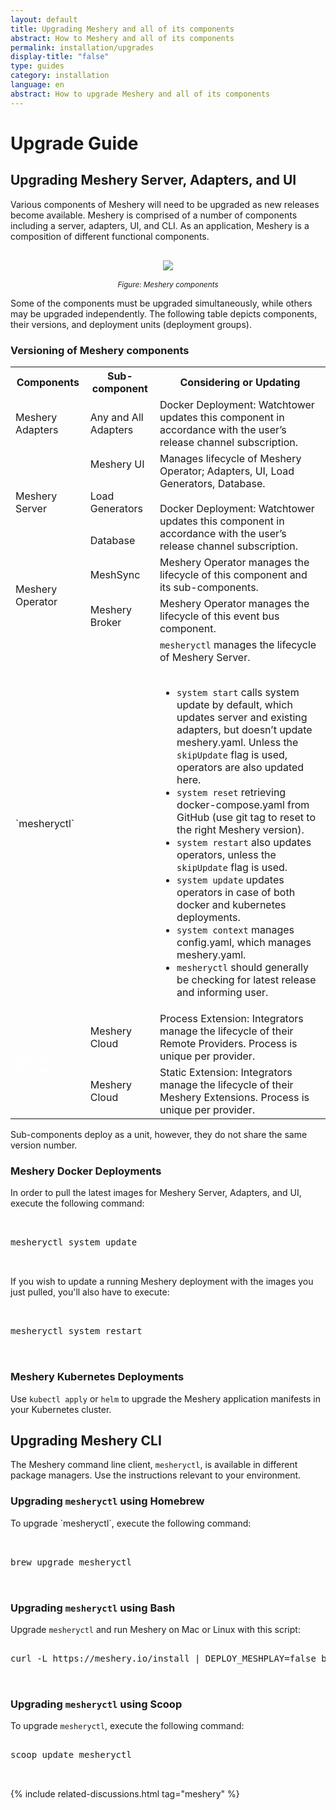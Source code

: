 ```yaml
---
layout: default
title: Upgrading Meshery and all of its components
abstract: How to Meshery and all of its components
permalink: installation/upgrades
display-title: "false"
type: guides
category: installation
language: en
abstract: How to upgrade Meshery and all of its components
---
```


# Upgrade Guide

## Upgrading Meshery Server, Adapters, and UI

Various components of Meshery will need to be upgraded as new releases become available. Meshery is comprised of a number of components including a server, adapters, UI, and CLI. As an application, Meshery is a composition of different functional components.

<p style="text-align:center">
<a href="{{site.baseurl}}/assets/img/architecture/upgrading-meshery.svg">
    <img src="{{site.baseurl}}/assets/img/architecture/upgrading-meshery.svg" style="margin: 1rem;" />
</a><br /><i><small>Figure: Meshery components</small></i>
</p>

Some of the components must be upgraded simultaneously, while others may be upgraded independently. The following table depicts components, their versions, and deployment units (deployment groups).

### Versioning of Meshery components

<table class="mesherycomponents">
    <tr>
        <th>Components</th>
        <th>Sub-component</th>
        <th>Considering or Updating</th>
    </tr>
    <tr>
        <td class="childcomponent">Meshery Adapters</td>
        <td>Any and All Adapters</td>
        <td>Docker Deployment: Watchtower updates this component in accordance with the user’s release channel subscription.</td>
    </tr>
    <tr>
        <td rowspan="3" class="childcomponent">Meshery Server</td>
        <td>Meshery UI</td>
        <td rowspan="3">Manages lifecycle of Meshery Operator; Adapters, UI, Load Generators, Database.<br /><br />
Docker Deployment: Watchtower updates this component in accordance with the user’s release channel subscription.</td>
    </tr>
    <tr>
        <td>Load Generators</td>
    </tr>
    <tr>
        <td>Database</td>
    </tr>
    <tr>
        <td rowspan="2" class="childcomponent">Meshery Operator</td>
        <td>MeshSync</td>
        <td>Meshery Operator manages the lifecycle of this component and its sub-components.</td>
    </tr>
    <tr>
        <td>Meshery Broker</td>
        <td>Meshery Operator manages the lifecycle of this event bus component.</td>
    </tr>
    <tr>
        <td class="childcomponent">`mesheryctl`</td>
        <td></td>
        <td><code>mesheryctl</code> manages the lifecycle of Meshery Server. <br /><br />
        <ul> 
            <li><code>system start</code> calls system update by default, which updates server and existing adapters, but doesn’t update meshery.yaml. Unless the <code>skipUpdate</code> flag is used, operators are also updated here.</li>
            <li><code>system reset</code> retrieving docker-compose.yaml from GitHub (use git tag to reset to the right Meshery version).</li>
            <li><code>system restart</code> also updates operators, unless the <code>skipUpdate</code> flag is used.</li>
            <li><code>system update</code> updates operators in case of both docker and kubernetes deployments.</li>
            <li><code>system context</code> manages config.yaml, which manages meshery.yaml. </li>
            <li><code>mesheryctl</code> should generally be checking for latest release and informing user.</li>
        </ul>
        </td>
    </tr>
    <tr>
        <td rowspan="2" class="childcomponent"><a style="color:white;" ref="/extensibility/providers">Remote Providers</a></td>
        <td>Meshery Cloud</td>
        <td>Process Extension: Integrators manage the lifecycle of their Remote Providers. Process is unique per provider.</td>
    </tr>
    <tr>
        <td>Meshery Cloud</td>
        <td> Static Extension: Integrators manage the lifecycle of their Meshery Extensions. Process is unique per provider.</td>
    </tr>
</table>

Sub-components deploy as a unit, however, they do not share the same version number.

### Meshery Docker Deployments

In order to pull the latest images for Meshery Server, Adapters, and UI, execute the following command:

 <pre class="codeblock-pre"><div class="codeblock">
 <div class="clipboardjs">mesheryctl system update</div></div>
 </pre>

If you wish to update a running Meshery deployment with the images you just pulled, you'll also have to execute:

 <pre class="codeblock-pre"><div class="codeblock">
 <div class="clipboardjs">mesheryctl system restart</div></div>
 </pre>

### Meshery Kubernetes Deployments

Use `kubectl apply` or `helm` to upgrade the Meshery application manifests in your Kubernetes cluster.

## Upgrading Meshery CLI

The Meshery command line client, `mesheryctl`, is available in different package managers. Use the instructions relevant to your environment.

### Upgrading `mesheryctl` using Homebrew

<p>To upgrade `mesheryctl`, execute the following command:</p>

 <pre class="codeblock-pre"><div class="codeblock">
 <div class="clipboardjs">brew upgrade mesheryctl</div></div>
 </pre>

### Upgrading `mesheryctl` using Bash

Upgrade `mesheryctl` and run Meshery on Mac or Linux with this script:

 <pre class="codeblock-pre">
 <div class="codeblock"><div class="clipboardjs">curl -L https://meshery.io/install | DEPLOY_MESHPLAY=false bash -</div></div>
 </pre>

### Upgrading `mesheryctl` using Scoop

To upgrade `mesheryctl`, execute the following command:

 <pre class="codeblock-pre">
 <div class="codeblock"><div class="clipboardjs">scoop update mesheryctl</div></div>
 </pre>

{% include related-discussions.html tag="meshery" %}
